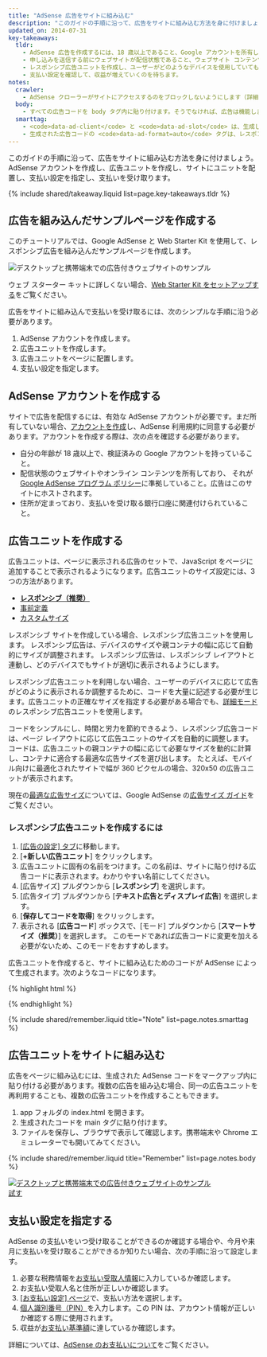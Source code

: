 ```yaml
---
title: "AdSense 広告をサイトに組み込む"
description: "このガイドの手順に沿って、広告をサイトに組み込む方法を身に付けましょう。AdSense アカウントを作成し、広告ユニットを作成し、サイトにユニットを配置し、支払い設定を指定し、支払いを受け取ります。"
updated_on: 2014-07-31
key-takeaways:
  tldr: 
    - AdSense 広告を作成するには、18 歳以上であること、Google アカウントを所有していること、アドレスを所有していることが必要です。
    - 申し込みを送信する前にウェブサイトが配信状態であること、ウェブサイト コンテンツが AdSense ポリシーに準拠していることが必要です。
    - レスポンシブ広告ユニットを作成し、ユーザーがどのようなデバイスを使用していても広告が適切に表示されるようにします。
    - 支払い設定を確認して、収益が増えていくのを待ちます。
notes:
  crawler:
    - AdSense クローラーがサイトにアクセスするのをブロックしないようにします（詳細については、<a href="https://support.google.com/adsense/answer/10532">こちらのヘルプトピック</a>をご覧ください）。
  body:
    - すべての広告コードを body タグ内に貼り付けます。そうでなければ、広告は機能しません。
  smarttag:
    - <code>data-ad-client</code> と <code>data-ad-slot</code> は、生成した各広告ごとに固有のものになります。
    - 生成された広告コードの <code>data-ad-format=auto</code> タグは、レスポンシブ広告ユニット向けのスマートなサイズ設定動作を実現します。
---
```


<p class="intro">
  このガイドの手順に沿って、広告をサイトに組み込む方法を身に付けましょう。AdSense アカウントを作成し、広告ユニットを作成し、サイトにユニットを配置し、支払い設定を指定し、支払いを受け取ります。
</p>



{% include shared/takeaway.liquid list=page.key-takeaways.tldr %}

## 広告を組み込んだサンプルページを作成する

このチュートリアルでは、Google AdSense と Web Starter Kit を使用して、レスポンシブ広告を組み込んだサンプルページを作成します。

<img src="images/ad-ss-600.png" sizes="100vw" 
  srcset="images/ad-ss-1200.png 1200w, 
          images/ad-ss-900.png 900w,
          images/ad-ss-600.png 600w, 
          images/ad-ss-300.png 300w" 
  alt="デスクトップと携帯端末での広告付きウェブサイトのサンプル">

ウェブ スターター キットに詳しくない場合、[Web Starter Kit をセットアップする]({{site.fundamentals}}/tools/setup/setup_kit.html)をご覧ください。

広告をサイトに組み込んで支払いを受け取るには、次のシンプルな手順に沿う必要があります。

1. AdSense アカウントを作成します。
2. 広告ユニットを作成します。
3. 広告ユニットをページに配置します。
4. 支払い設定を指定します。

## AdSense アカウントを作成する
サイトで広告を配信するには、有効な AdSense アカウントが必要です。まだ所有していない場合、[アカウントを作成](https://www.google.com/adsense/)し、AdSense 利用規約に同意する必要があります。アカウントを作成する際は、次の点を確認する必要があります。

* 自分の年齢が 18 歳以上で、検証済みの Google アカウントを持っていること。
* 配信状態のウェブサイトやオンライン コンテンツを所有しており、
それが [Google AdSense プログラム ポリシー](https://support.google.com/adsense/answer/48182)に準拠していること。広告はこのサイトにホストされます。
* 住所が定まっており、支払いを受け取る銀行口座に関連付けられていること。

## 広告ユニットを作成する

広告ユニットは、ページに表示される広告のセットで、JavaScript をページに追加することで表示されるようになります。広告ユニットのサイズ設定には、3 つの方法があります。

* **[レスポンシブ（推奨）](https://support.google.com/adsense/answer/3213689)**
* [事前定義](https://support.google.com/adsense/answer/6002621)
* [カスタムサイズ](https://support.google.com/adsense/answer/3289364)

レスポンシブ サイトを作成している場合、レスポンシブ広告ユニットを使用します。
レスポンシブ広告は、デバイスのサイズや親コンテナの幅に応じて自動的にサイズが調整されます。
レスポンシブ広告は、レスポンシブ レイアウトと連動し、どのデバイスでもサイトが適切に表示されるようにします。

レスポンシブ広告ユニットを利用しない場合、ユーザーのデバイスに応じて広告がどのように表示されるか調整するために、コードを大量に記述する必要が生じます。広告ユニットの正確なサイズを指定する必要がある場合でも、[詳細モード]({{site.fundamentals}}/monetization/ads/customize-ads.html#what-if-responsive-sizing-isnt-enough)のレスポンシブ広告ユニットを使用します。

コードをシンプルにし、時間と労力を節約できるよう、レスポンシブ広告コードは、ページ レイアウトに応じて広告ユニットのサイズを自動的に調整します。
コードは、広告ユニットの親コンテナの幅に応じて必要なサイズを動的に計算し、コンテナに適合する最適な広告サイズを選び出します。
たとえば、モバイル向けに最適化されたサイトで幅が 360 ピクセルの場合、320x50 の広告ユニットが表示されます。

現在の[最適な広告サイズ](https://support.google.com/adsense/answer/6002621#top)については、Google AdSense の[広告サイズ ガイド](https://support.google.com/adsense/answer/6002621#top)をご覧ください。

### レスポンシブ広告ユニットを作成するには

1. [[広告の設定] タブ](https://www.google.com/adsense/app#myads-springboard)に移動します。
2. [<strong>+新しい広告ユニット</strong>] をクリックします。
3. 広告ユニットに固有の名前をつけます。この名前は、サイトに貼り付ける広告コードに表示されます。わかりやすい名前にしてください。
4. [広告サイズ] プルダウンから [<strong>レスポンシブ</strong>] を選択します。
5. [広告タイプ] プルダウンから [<strong>テキスト広告とディスプレイ広告</strong>] を選択します。
6. [<strong>保存してコードを取得</strong>] をクリックします。
7. 表示される [<strong>広告コード</strong>] ボックスで、[モード] プルダウンから [<strong>スマートサイズ（推奨）</strong>] を選択します。
このモードであれば広告コードに変更を加える必要がないため、このモードをおすすめします。

広告ユニットを作成すると、サイトに組み込むためのコードが AdSense によって生成されます。次のようなコードになります。

{% highlight html %}
<script async src="//pagead2.googlesyndication.com/pagead/js/adsbygoogle.js"></script>
<!-- Top ad in web starter kit sample -->
<ins class="adsbygoogle"
  style="display:block"
  data-ad-client="XX-XXX-XXXXXXXXXXXXXXXX"
  data-ad-slot="XXXXXXXXXX"
  data-ad-format="auto"></ins>
<script>
  (adsbygoogle = window.adsbygoogle || []).push({});
</script>
{% endhighlight %}

{% include shared/remember.liquid title="Note" list=page.notes.smarttag %}

## 広告ユニットをサイトに組み込む

広告をページに組み込むには、生成された AdSense コードをマークアップ内に貼り付ける必要があります。複数の広告を組み込む場合、同一の広告ユニットを再利用することも、複数の広告ユニットを作成することもできます。

1. app フォルダの index.html を開きます。
2. 生成されたコードを main タグに貼り付けます。
3. ファイルを保存し、ブラウザで表示して確認します。携帯端末や Chrome エミュレーターでも開いてみてください。

{% include shared/remember.liquid title="Remember" list=page.notes.body %}

<div>
  <a href="/web/fundamentals/resources/samples/monetization/ads/">
    <img src="images/ad-ss-600.png" sizes="100vw" 
      srcset="images/ad-ss-1200.png 1200w, 
              images/ad-ss-900.png 900w,
              images/ad-ss-600.png 600w, 
              images/ad-ss-300.png 300w" 
      alt="デスクトップと携帯端末での広告付きウェブサイトのサンプル">
    <br>
試す
          </a>
</div>

## 支払い設定を指定する

AdSense の支払いをいつ受け取ることができるのか確認する場合や、今月や来月に支払いを受け取ることができるか知りたい場合、次の手順に沿って設定します。

1. 必要な税務情報を[お支払い受取人情報](https://www.google.com/adsense/app#payments3/h=BILLING_PROFILE)に入力しているか確認します。
2. お支払い受取人名と住所が正しいか確認します。
3. [[お支払い設定] ページ](https://www.google.com/adsense/app#payments3/h=ACCOUNT_SETTINGS)で、支払い方法を選択します。
4. [個人識別番号（PIN）](https://support.google.com/adsense/answer/157667)を入力します。この PIN は、アカウント情報が正しいか確認する際に使用されます。
5. 収益が[お支払い基準額](https://support.google.com/adsense/answer/1709871)に達しているか確認します。

詳細については、[AdSense のお支払いについて](https://support.google.com/adsense/answer/1709858)をご覧ください。


